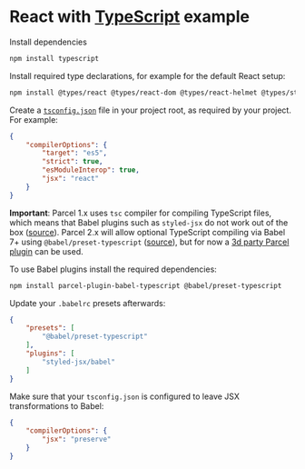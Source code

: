 # React with [TypeScript](https://www.typescriptlang.org/) example

Install dependencies

```bash
npm install typescript
```

Install required type declarations, for example for the default React setup:

```bash
npm install @types/react @types/react-dom @types/react-helmet @types/styled-jsx
```

Create a [`tsconfig.json`](https://www.typescriptlang.org/docs/handbook/tsconfig-json.html) file in your project root, as required by your project. For example:

```json
{
    "compilerOptions": {
        "target": "es5",
        "strict": true,
        "esModuleInterop": true,
        "jsx": "react"
    }
}
```

**Important**: Parcel 1.x uses `tsc` compiler for compiling TypeScript files, which means that Babel plugins such as `styled-jsx` do not work out of the box ([source](https://github.com/zeit/styled-jsx/issues/29)). Parcel 2.x will allow optional TypeScript compiling via Babel 7+ using `@babel/preset-typescript` ([source](https://github.com/parcel-bundler/parcel/issues/2023)), but for now a [3d party Parcel plugin](https://github.com/Banou26/parcel-plugin-babel-typescript) can be used. 

To use Babel plugins install the required dependencies:

```bash
npm install parcel-plugin-babel-typescript @babel/preset-typescript
```

Update your `.babelrc` presets afterwards:

```json
{
    "presets": [
        "@babel/preset-typescript"
    ],
    "plugins": [
        "styled-jsx/babel"
    ]
}
```

Make sure that your `tsconfig.json` is configured to leave JSX transformations to Babel:

```json
{
    "compilerOptions": {
        "jsx": "preserve"
    }
}
```


